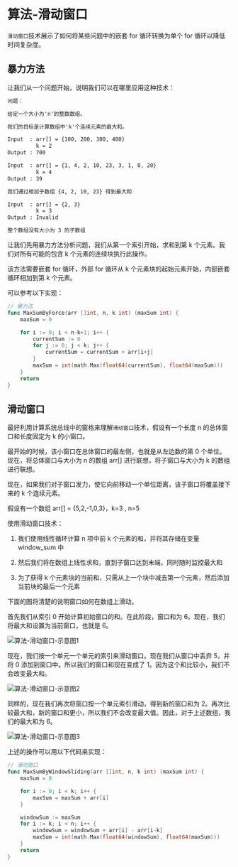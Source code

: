 # 算法-滑动窗口

`滑动窗口`技术展示了如何将某些问题中的嵌套 for 循环转换为单个 for 循环以降低时间复杂度。

## 暴力方法

让我们从一个问题开始，说明我们可以在哪里应用这种技术：

```html
问题：

给定一个大小为'n'的整数数组。

我们的目标是计算数组中'k'个连续元素的最大和。

Input  : arr[] = {100, 200, 300, 400}
         k = 2
Output : 700

Input  : arr[] = {1, 4, 2, 10, 23, 3, 1, 0, 20}
         k = 4 
Output : 39

我们通过相加子数组 {4, 2, 10, 23} 得到最大和

Input  : arr[] = {2, 3}
         k = 3
Output : Invalid

整个数组没有大小为 3 的子数组
```

让我们先用暴力方法分析问题，我们从第一个索引开始，求和到第 k 个元素。我们对所有可能的包含 k 个元素的连续块执行此操作。

该方法需要嵌套 for 循环，外部 for 循环从 k 个元素块的起始元素开始，内部嵌套循环相加到第 k 个元素。

可以参考以下实现：

```go
// 暴力法
func MaxSumByForce(arr []int, n, k int) (maxSum int) {
	maxSum = 0

	for i := 0; i < n-k+1; i++ {
		currentSum := 0
		for j := 0; j < k; j++ {
			currentSum = currentSum + arr[i+j]
		}
		maxSum = int(math.Max(float64(currentSum), float64(maxSum)))
	}
	return
}
```

## 滑动窗口

最好利用计算系统总线中的窗格来理解`滑动窗口`技术，假设有一个长度 n 的总体窗口和长度固定为 k 的小窗口。

最开始的时候，该小窗口在总体窗口的最左侧，也就是从左边数的第 0 个单位。现在，将总体窗口与大小为 n 的数组 arr[] 进行联想，将子窗口与大小为 k 的数组进行联想。

现在，如果我们对子窗口发力，使它向前移动一个单位距离，该子窗口将覆盖接下来的 k 个连续元素。

假设有一个数组 arr[] = {5,2,-1,0,3}，k=3 , n=5

使用滑动窗口技术：

1. 我们使用线性循环计算 n 项中前 k 个元素的和，并将其存储在变量 window_sum 中
   
2. 然后我们将在数组上线性求和，直到子窗口达到末端，同时随时监控最大和
   
3. 为了获得 k 个元素块的当前和，只需从上一个块中减去第一个元素，然后添加当前块的最后一个元素

下面的图将清楚的说明窗口如何在数组上滑动。

首先我们从索引 0 开始计算初始窗口的和。在此阶段，窗口和为 6。现在，我们将最大和设置为当前窗口，也就是 6。

![算法-滑动窗口-示意图1](https://cnymw.github.io/GolangStudy/docs/img/算法-滑动窗口-示意图1.png)

现在，我们按一个单元一个单元的索引来滑动窗口。现在我们从窗口中丢弃 5，并将 0 添加到窗口中。所以我们的窗口和现在变成了 1。因为这个和比较小，我们不会改变最大和。

![算法-滑动窗口-示意图2](https://cnymw.github.io/GolangStudy/docs/img/算法-滑动窗口-示意图2.png)

同样的，现在我们再次将窗口按一个单元索引滑动，得到新的窗口和为 2。再次比较最大和，新的窗口和更小，所以我们不会改变最大值。因此，对于上述数组，我们的最大和为 6。

![算法-滑动窗口-示意图3](https://cnymw.github.io/GolangStudy/docs/img/算法-滑动窗口-示意图3.png)

上述的操作可以用以下代码来实现：

```go
// 滑动窗口
func MaxSumByWindowSliding(arr []int, n, k int) (maxSum int) {
	maxSum = 0

	for i := 0; i < k; i++ {
		maxSum = maxSum + arr[i]
	}

	windowSum := maxSum
	for i := k; i < n; i++ {
		windowSum = windowSum + arr[i] - arr[i-k]
		maxSum = int(math.Max(float64(windowSum), float64(maxSum)))
	}
	return
}
```


